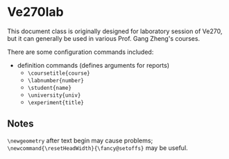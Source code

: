 # Ve270lab

This document class is originally designed for laboratory session of Ve270, but
it can generally be used in various Prof. Gang Zheng's courses.

There are some configuration commands included:

- definition commands (defines arguments for reports)
    - `\coursetitle{course}`
    - `\labnumber{number}`
    - `\student{name}`
    - `\university{univ}`
    - `\experiment{title}`

## Notes

`\newgeometry` after text begin may cause problems;
`\newcommand{\resetHeadWidth}{\fancy@setoffs}` may be useful.